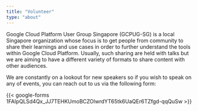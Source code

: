```yaml
---
title: "Volunteer"
type: "about"
---
```


Google Cloud Platform User Group Singapore (GCPUG-SG) is a local Singapore organization whose focus is to get people from community to share their learnings and use cases in order to further understand the tools within Google Cloud Platform. Usually, such sharing are held with talks but we are aiming to have a different variety of formats to share content with other audiences.

We are constantly on a lookout for new speakers so if you wish to speak on any of events, you can reach out to us via the following form:

{{< google-forms 1FAIpQLSd4Qx_JJ7TEHKUmoBCZOlwrdYT65tk6UaQEr6TZfgd-qqQuSw >}}
